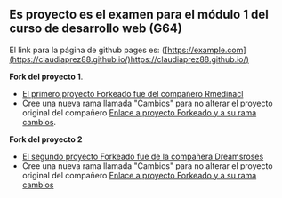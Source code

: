 ## Es proyecto es el examen para el módulo 1 del curso de  desarrollo web (G64) 
El link para la página de github pages es:
([https://example.com](https://claudiaprez88.github.io/)https://claudiaprez88.github.io/)


**Fork del proyecto 1**.

- [El primero proyecto Forkeado fue del compañero Rmedinacl](https://github.com/Dreamsroses/Dreamsroses.github.io)
- Cree una nueva rama llamada "Cambios" para no alterar el proyecto original del compañero
[Enlace a proyecto Forkeado y a su rama cambios]([https://example.com](https://github.com/ClaudiaPrez88/Dreamsroses.github.io/tree/cambios)).

**Fork del proyecto 2**
- [El segundo proyecto Forkeado fue de la compañera Dreamsroses](https://github.com/Dreamsroses/Dreamsroses.github.io)
- Cree una nueva rama llamada "Cambios" para no alterar el proyecto original del compañero
[Enlace a proyecto Forkeado y a su rama cambios]([https://example.com](https://github.com/ClaudiaPrez88/Dreamsroses.github.io/tree/cambios))
